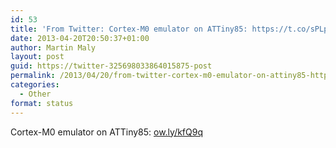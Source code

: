 ```yaml
---
id: 53
title: 'From Twitter: Cortex-M0 emulator on ATTiny85: https://t.co/sPLp2d&#8230;'
date: 2013-04-20T20:50:37+01:00
author: Martin Maly
layout: post
guid: https://twitter-325698033864015875-post
permalink: /2013/04/20/from-twitter-cortex-m0-emulator-on-attiny85-httpt-cosplp2d/
categories:
  - Other
format: status
---
```

Cortex-M0 emulator on ATTiny85: [ow.ly/kfQ9q](https://ow.ly/kfQ9q)
